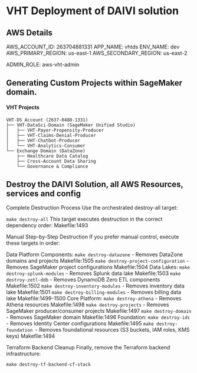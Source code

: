 # VHT Deployment of DAIVI solution

## AWS Details

AWS_ACCOUNT_ID: 263704881331
APP_NAME: vhtds
ENV_NAME: dev
AWS_PRIMARY_REGION: us-east-1
AWS_SECONDARY_REGION: us-east-2

ADMIN_ROLE: aws-vht-admin

## Generating Custom Projects within SageMaker domain.

#### VHT Projects 

```
VHT-DS Account (2637-0488-1331)
├── VHT-DataSci-Domain (SageMaker Unified Studio)
│   ├── VHT-Payer-Propensity-Producer
│   ├── VHT-Claims-Denial-Producer  
│   ├── VHT-Chatbot-Producer
│   └── VHT-Analytics-Consumer
└── Exchange Domain (DataZone)
    ├── Healthcare Data Catalog
    ├── Cross-Account Data Sharing
    └── Governance & Compliance
```

## Destroy the DAIVI Solution, all AWS Resources, services and config

Complete Destruction Process
Use the orchestrated destroy-all target:

`make destroy-all`
This target executes destruction in the correct dependency order: Makefile:1493

Manual Step-by-Step Destruction
If you prefer manual control, execute these targets in order:

Data Platform Components:
`make destroy-datazone` - Removes DataZone domains and projects Makefile:1505
`make destroy-project-configuration` - Removes SageMaker project configurations Makefile:1504
Data Lakes:
`make destroy-splunk-modules` - Removes Splunk data lake Makefile:1503
`make destroy-zetl-ddb` - Removes DynamoDB Zero ETL components Makefile:1502
`make destroy-inventory-modules` - Removes inventory data lake Makefile:1501
`make destroy-billing-modules` - Removes billing data lake Makefile:1499-1500
Core Platform:
`make destroy-athena` - Removes Athena resources Makefile:1498
`make destroy-projects` - Removes SageMaker producer/consumer projects Makefile:1497
`make destroy-domain` - Removes SageMaker domain Makefile:1496
Foundation:
`make destroy-idc` - Removes Identity Center configurations Makefile:1495
`make destroy-foundation `- Removes foundational resources (S3 buckets, IAM roles, KMS keys) Makefile:1494

Terraform Backend Cleanup
Finally, remove the Terraform backend infrastructure:

`make destroy-tf-backend-cf-stack`